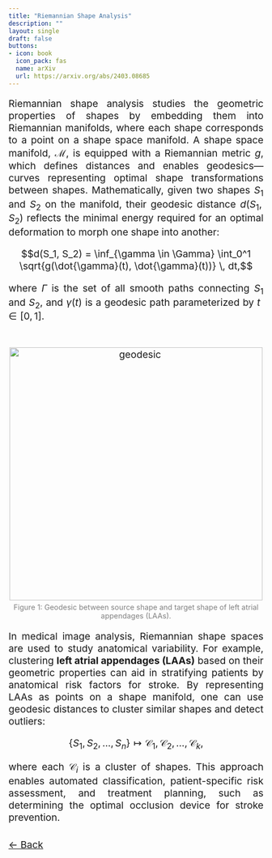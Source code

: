 ```yaml
---
title: "Riemannian Shape Analysis"
description: ""
layout: single
draft: false
buttons:
- icon: book
  icon_pack: fas
  name: arXiv
  url: https://arxiv.org/abs/2403.08685
---
```


<!-- Main content with larger font -->
<div style="text-align: justify; font-size: 1.2rem;">

Riemannian shape analysis studies the geometric properties of shapes by embedding them into Riemannian manifolds, where each shape corresponds to a point on a shape space manifold. A shape space manifold, $\mathcal{M}$, is equipped with a Riemannian metric $g$, which defines distances and enables geodesics—curves representing optimal shape transformations between shapes. Mathematically, given two shapes $S_1$ and $S_2$ on the manifold, their geodesic distance $d(S_1, S_2)$ reflects the minimal energy required for an optimal deformation to morph one shape into another:

$$d(S_1, S_2) = \inf_{\gamma \in \Gamma} \int_0^1 \sqrt{g(\dot{\gamma}(t), \dot{\gamma}(t))} \, dt,$$

where $\Gamma$ is the set of all smooth paths connecting $S_1$ and $S_2$, and $\gamma(t)$ is a geodesic path parameterized by $t \in [0, 1]$.
<!-- Second Image/GIF with caption -->
<div style="text-align: center; margin-top: 50px;">
  <img src="/images/shape.png" alt="geodesic" 
       style="width: 500px; height: auto;">
  <p style="font-size: 0.9rem; color: gray; margin-top: 5px;">
    Figure 1: Geodesic between source shape and target shape of left atrial appendages (LAAs).
  </p>
</div>

In medical image analysis, Riemannian shape spaces are used to study anatomical variability. For example, clustering **left atrial appendages (LAAs)** based on their geometric properties can aid in stratifying patients by anatomical risk factors for stroke. By representing LAAs as points on a shape manifold, one can use geodesic distances to cluster similar shapes and detect outliers:

$$\{ S_1, S_2, \ldots, S_n \} \mapsto \mathcal{C}_1, \mathcal{C}_2, \ldots, \mathcal{C}_k,$$

where each $\mathcal{C}_i$ is a cluster of shapes. This approach enables automated classification, patient-specific risk assessment, and treatment planning, such as determining the optimal occlusion device for stroke prevention.




<!-- Back Button at the Bottom with Hover Effect -->
<div style="text-align: left; margin-top: 30px;">
  <a href="javascript:history.back()" 
     class="link dim ba br2 ph3 pv2 mb2 dib gray"
     style="transition: background-color 0.3s ease, color 0.3s ease;">
    ← Back
  </a>
</div>
